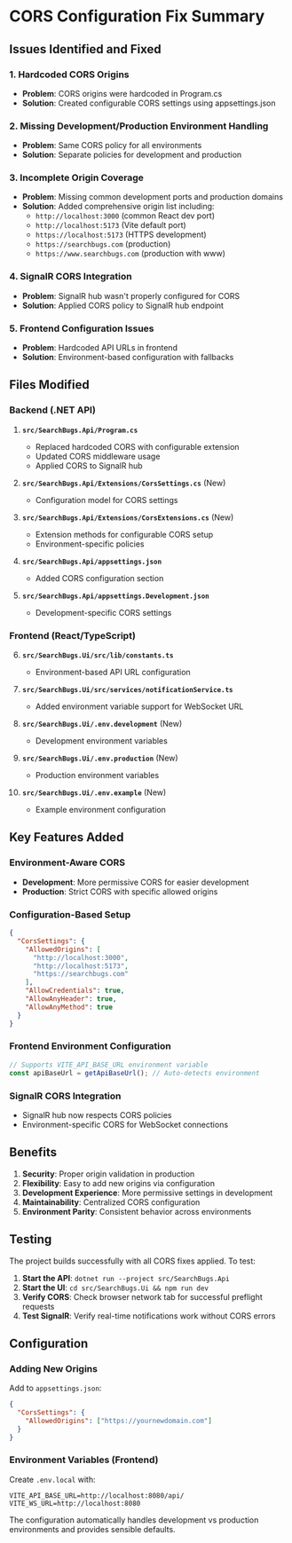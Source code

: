 # CORS Configuration Fix Summary

## Issues Identified and Fixed

### 1. **Hardcoded CORS Origins**

- **Problem**: CORS origins were hardcoded in Program.cs
- **Solution**: Created configurable CORS settings using appsettings.json

### 2. **Missing Development/Production Environment Handling**

- **Problem**: Same CORS policy for all environments
- **Solution**: Separate policies for development and production

### 3. **Incomplete Origin Coverage**

- **Problem**: Missing common development ports and production domains
- **Solution**: Added comprehensive origin list including:
  - `http://localhost:3000` (common React dev port)
  - `http://localhost:5173` (Vite default port)
  - `https://localhost:5173` (HTTPS development)
  - `https://searchbugs.com` (production)
  - `https://www.searchbugs.com` (production with www)

### 4. **SignalR CORS Integration**

- **Problem**: SignalR hub wasn't properly configured for CORS
- **Solution**: Applied CORS policy to SignalR hub endpoint

### 5. **Frontend Configuration Issues**

- **Problem**: Hardcoded API URLs in frontend
- **Solution**: Environment-based configuration with fallbacks

## Files Modified

### Backend (.NET API)

1. **`src/SearchBugs.Api/Program.cs`**

   - Replaced hardcoded CORS with configurable extension
   - Updated CORS middleware usage
   - Applied CORS to SignalR hub

2. **`src/SearchBugs.Api/Extensions/CorsSettings.cs`** (New)

   - Configuration model for CORS settings

3. **`src/SearchBugs.Api/Extensions/CorsExtensions.cs`** (New)

   - Extension methods for configurable CORS setup
   - Environment-specific policies

4. **`src/SearchBugs.Api/appsettings.json`**

   - Added CORS configuration section

5. **`src/SearchBugs.Api/appsettings.Development.json`**
   - Development-specific CORS settings

### Frontend (React/TypeScript)

6. **`src/SearchBugs.Ui/src/lib/constants.ts`**

   - Environment-based API URL configuration

7. **`src/SearchBugs.Ui/src/services/notificationService.ts`**

   - Added environment variable support for WebSocket URL

8. **`src/SearchBugs.Ui/.env.development`** (New)

   - Development environment variables

9. **`src/SearchBugs.Ui/.env.production`** (New)

   - Production environment variables

10. **`src/SearchBugs.Ui/.env.example`** (New)
    - Example environment configuration

## Key Features Added

### Environment-Aware CORS

- **Development**: More permissive CORS for easier development
- **Production**: Strict CORS with specific allowed origins

### Configuration-Based Setup

```json
{
  "CorsSettings": {
    "AllowedOrigins": [
      "http://localhost:3000",
      "http://localhost:5173",
      "https://searchbugs.com"
    ],
    "AllowCredentials": true,
    "AllowAnyHeader": true,
    "AllowAnyMethod": true
  }
}
```

### Frontend Environment Configuration

```javascript
// Supports VITE_API_BASE_URL environment variable
const apiBaseUrl = getApiBaseUrl(); // Auto-detects environment
```

### SignalR CORS Integration

- SignalR hub now respects CORS policies
- Environment-specific CORS for WebSocket connections

## Benefits

1. **Security**: Proper origin validation in production
2. **Flexibility**: Easy to add new origins via configuration
3. **Development Experience**: More permissive settings in development
4. **Maintainability**: Centralized CORS configuration
5. **Environment Parity**: Consistent behavior across environments

## Testing

The project builds successfully with all CORS fixes applied. To test:

1. **Start the API**: `dotnet run --project src/SearchBugs.Api`
2. **Start the UI**: `cd src/SearchBugs.Ui && npm run dev`
3. **Verify CORS**: Check browser network tab for successful preflight requests
4. **Test SignalR**: Verify real-time notifications work without CORS errors

## Configuration

### Adding New Origins

Add to `appsettings.json`:

```json
{
  "CorsSettings": {
    "AllowedOrigins": ["https://yournewdomain.com"]
  }
}
```

### Environment Variables (Frontend)

Create `.env.local` with:

```
VITE_API_BASE_URL=http://localhost:8080/api/
VITE_WS_URL=http://localhost:8080
```

The configuration automatically handles development vs production environments and provides sensible defaults.
